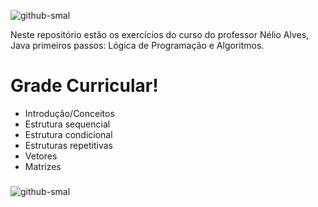 ![github-smal](https://blog.schoolofnet.com/wp-content/uploads/2018/10/Blog-Capa.png)

Neste repositório estão os exercícios do curso do professor Nélio Alves, Java primeiros passos: Lógica de Programação e Algoritmos.

# Grade Curricular!
- Introdução/Conceitos
- Estrutura sequencial
- Estrutura condicional
- Estruturas repetitivas
- Vetores
- Matrizes

### 

![github-smal](https://udemy-certificate.s3.amazonaws.com/image/UC-572c3c11-f1c3-4d34-93c6-dcede9f88334.jpg?v=1614210766000)
